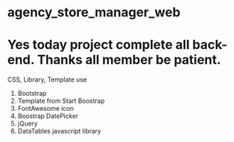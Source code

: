 # agency_store_manager_web
Yes today project complete all back-end. Thanks all member be patient.
=======================================================================
CSS, Library, Template use
1. Bootstrap
2. Template from Start Boostrap
3. FontAwesome icon
4. Boostrap DatePicker
5. jQuery
6. DataTables javascript library
